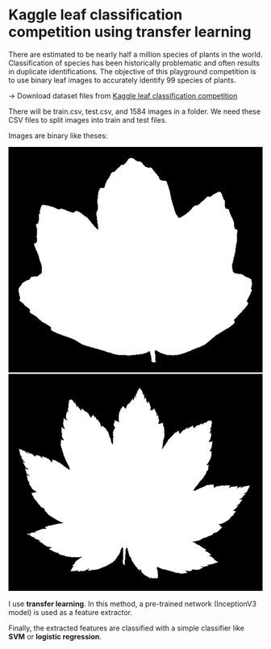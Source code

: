 # Kaggle leaf classification competition using transfer learning

There are estimated to be nearly half a million species of plants in the world. Classification of species has been historically problematic and often results in duplicate identifications.
The objective of this playground competition is to use binary leaf images to accurately identify 99 species of plants.

-> Download dataset files from [Kaggle leaf classification competition](https://www.kaggle.com/c/leaf-classification)

There will be train.csv, test.csv, and 1584 images in a folder. We need these CSV files to split images into train and test files.

Images are binary like theses:

![Result](1.jpg)
![Result](9.jpg)

I use **transfer learning**. In this method, a pre-trained network (InceptionV3 model) is used as a feature extractor.

Finally, the extracted features are classified with a simple classifier like **SVM** or **logistic regression**.


